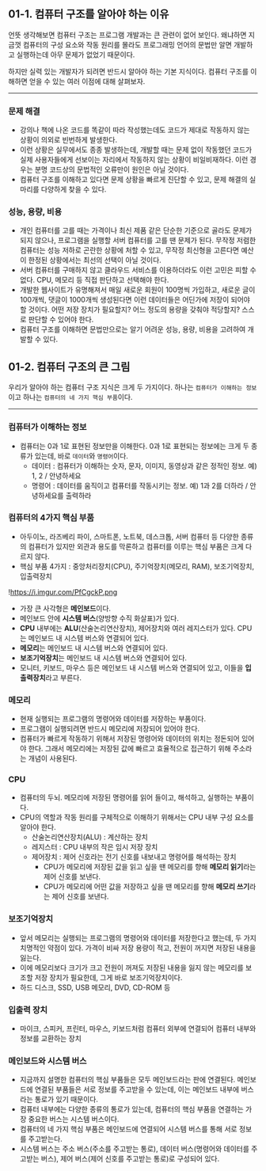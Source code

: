 ## 01-1. 컴퓨터 구조를 알아야 하는 이유

언뜻 생각해보면 컴퓨터 구조는 프로그램 개발과는 큰 관련이 없어 보인다. 왜냐하면 지금껏 컴퓨터의 구성 요소와 작동 원리를 몰라도 프로그래밍 언어의 문법만 알면 개발하고 실행하는데 아무 문제가 없었기 때문이다.

하지만 실력 있는 개발자가 되려면 반드시 알아야 하는 기본 지식이다. 컴퓨터 구조를 이해하면 얻을 수 있는 여러 이점에 대해 살펴보자.

---

### 문제 해결

- 강의나 책에 나온 코드를 똑같이 따라 작성했는데도 코드가 제대로 작동하지 않는 상황이 의외로 빈번하게 발생한다.
- 이런 상황은 실무에서도 종종 발생하는데, 개발할 때는 문제 없이 작동했던 코드가 실제 사용자들에게 선보이는 자리에서 작동하지 않는 상황이 비일비재하다. 이런 경우는 분명 코드상의 문법적인 오류만이 원인은 아닐 것이다.
- 컴퓨터 구조를 이해하고 있다면 문제 상황을 빠르게 진단할 수 있고, 문제 해결의 실마리를 다양하게 찾을 수 있다.

### 성능, 용량, 비용

- 개인 컴퓨터를 고를 때는 가격이나 최신 제품 같은 단순한 기준으로 골라도 문제가 되지 않으나, 프로그램을 실행할 서버 컴퓨터를 고를 땐 문제가 된다. 무작정 저렴한 컴퓨터는 성능 저하로 곤란한 상황에 처할 수 있고, 무작정 최신형을 고른다면 예산이 한정된 상황에서는 최선의 선택이 아닐 것이다.
- 서버 컴퓨터를 구매하지 않고 클라우드 서비스를 이용하더라도 이런 고민은 피할 수 없다. CPU, 메모리 등 직접 판단하고 선택해야 한다.
- 개발한 웹사이트가 유명해져서 매일 새로운 회원이 100명씩 가입하고, 새로운 글이 100개씩, 댓글이 1000개씩 생성된다면 이런 데이터들은 어딘가에 저장이 되어야 할 것이다. 어떤 저장 장치가 필요할지? 어느 정도의 용량을 갖춰야 적당할지? 스스로 판단할 수 있어야 한다.
- 컴퓨터 구조를 이해하면 문법만으로는 알기 어려운 성능, 용량, 비용을 고려하여 개발할 수 있다.

## 01-2. 컴퓨터 구조의 큰 그림

우리가 알아야 하는 컴퓨터 구조 지식은 크게 두 가지이다. 하나는 `컴퓨터가 이해하는 정보`이고 하나는 `컴퓨터의 네 가지 핵심 부품`이다.

---

### 컴퓨터가 이해하는 정보

- 컴퓨터는 0과 1로 표현된 정보만을 이해한다. 0과 1로 표현되는 정보에는 크게 두 종류가 있는데, 바로 `데이터`와 `명령어`이다.
    - 데이터 : 컴퓨터가 이해하는 숫자, 문자, 이미지, 동영상과 같은 정적인 정보. 예) 1, 2 / 안녕하세요
    - 명령어 : 데이터를 움직이고 컴퓨터를 작동시키는 정보. 예) 1과 2를 더하라 / 안녕하세요를 출력하라

### 컴퓨터의 4가지 핵심 부품

- 아두이노, 라즈베리 파이, 스마트폰, 노트북, 데스크톱, 서버 컴퓨터 등 다양한 종류의 컴퓨터가 있지만 외관과 용도를 막론하고 컴퓨터를 이루는 핵심 부품은 크게 다르지 않다.
- 핵심 부품 4가지 : 중앙처리장치(CPU), 주기억장치(메모리, RAM), 보조기억장치, 입출력장치

!https://i.imgur.com/PfCgckP.png

- 가장 큰 사각형은 **메인보드**이다.
- 메인보드 안에 **시스템 버스**(양방향 수직 화살표)가 있다.
- **CPU** 내부에는 **ALU**(산술논리연산장치), 제어장치와 여러 레지스터가 있다. CPU는 메인보드 내 시스템 버스와 연결되어 있다.
- **메모리**는 메인보드 내 시스템 버스와 연결되어 있다.
- **보조기억장치**는 메인보드 내 시스템 버스와 연결되어 있다.
- 모니터, 키보드, 마우스 등은 메인보드 내 시스템 버스와 연결되어 있고, 이들을 **입출력장치**라고 부른다.

### 메모리

- 현재 실행되는 프로그램의 명령어와 데이터를 저장하는 부품이다.
- 프로그램이 실행되려면 반드시 메모리에 저장되어 있어야 한다.
- 컴퓨터가 빠르게 작동하기 위해서 저장된 명령어와 데이터의 위치는 정돈되어 있어야 한다. 그래서 메모리에는 저장된 값에 빠르고 효율적으로 접근하기 위해 주소라는 개념이 사용된다.

### CPU

- 컴퓨터의 두뇌. 메모리에 저장된 명령어를 읽어 들이고, 해석하고, 실행하는 부품이다.
- CPU의 역할과 작동 원리를 구체적으로 이해하기 위해서는 CPU 내부 구성 요소를 알아야 한다.
    - 산술논리연산장치(ALU) : 계산하는 장치
    - 레지스터 : CPU 내부의 작은 임시 저장 장치
    - 제어장치 : 제어 신호라는 전기 신호를 내보내고 명령어를 해석하는 장치
        - CPU가 메모리에 저장된 값을 읽고 싶을 땐 메모리를 향해 **메모리 읽기**라는 제어 신호를 보낸다.
        - CPU가 메모리에 어떤 값을 저장하고 싶을 땐 메모리를 향해 **메모리 쓰기**라는 제어 신호를 보낸다.

### 보조기억장치

- 앞서 메모리는 실행되는 프로그램의 명령어와 데이터를 저장한다고 했는데, 두 가지 치명적인 약점이 있다. 가격이 비싸 저장 용량이 적고, 전원이 꺼지면 저장된 내용을 잃는다.
- 이에 메모리보다 크기가 크고 전원이 꺼져도 저장된 내용을 잃지 않는 메모리를 보조할 저장 장치가 필요한데, 그게 바로 보조기억장치이다.
- 하드 디스크, SSD, USB 메모리, DVD, CD-ROM 등

### 입출력 장치

- 마이크, 스피커, 프린터, 마우스, 키보드처럼 컴퓨터 외부에 연결되어 컴퓨터 내부와 정보를 교환하는 장치

### 메인보드와 시스템 버스

- 지금까지 설명한 컴퓨터의 핵심 부품들은 모두 메인보드라는 판에 연결된다. 메인보드에 연결된 부품들은 서로 정보를 주고받을 수 있는데, 이는 메인보드 내부에 버스라는 통로가 있기 때문이다.
- 컴퓨터 내부에는 다양한 종류의 통로가 있는데, 컴퓨터의 핵심 부품을 연결하는 가장 중요한 버스는 시스템 버스이다.
- 컴퓨터의 네 가지 핵심 부품은 메인보드에 연결되어 시스템 버스를 통해 서로 정보를 주고받는다.
- 시스템 버스는 주소 버스(주소를 주고받는 통로), 데이터 버스(명령어와 데이터를 주고받는 버스), 제어 버스(제어 신호를 주고받는 통로)로 구성되어 있다.